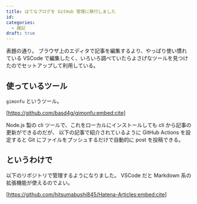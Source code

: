 ```yaml
---
title: はてなブログを GitHub 管理に移行しました
id: 
categories:
  - 雑記
draft: true
---
```


表題の通り。
ブラウザ上のエディタで記事を編集するより、やっぱり使い慣れている VSCode で編集したく、いろいろ調べていたらよさげなツールを見つけたのでセットアップして利用している。

## 使っているツール

`gimonfu` というツール。

[https://github.com/basd4g/gimonfu:embed:cite]

Node.js 製の cli ツールで、これをローカルにインストールしても cli から記事の更新ができるのだが、
以下の記事で紹介されているように GitHub Actions を設定すると Git にファイルをプッシュするだけで自動的に post を投稿できる。

## というわけで

以下のリポジトリで管理するようになりました。
VSCode だと Markdown 系の拡張機能が使えるのでよい。

[https://github.com/hitsumabushi845/Hatena-Articles:embed:cite]
